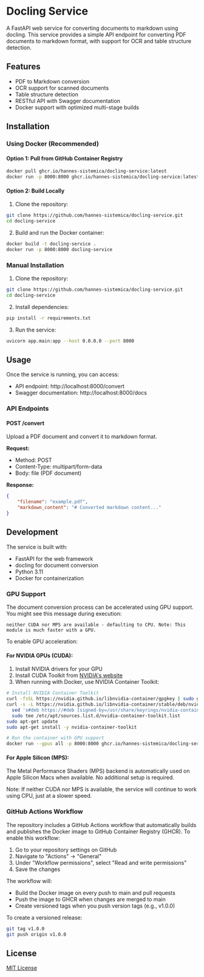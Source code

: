 # Docling Service

A FastAPI web service for converting documents to markdown using docling. This service provides a simple API endpoint for converting PDF documents to markdown format, with support for OCR and table structure detection.

## Features

- PDF to Markdown conversion
- OCR support for scanned documents
- Table structure detection
- RESTful API with Swagger documentation
- Docker support with optimized multi-stage builds

## Installation

### Using Docker (Recommended)

#### Option 1: Pull from GitHub Container Registry

```bash
docker pull ghcr.io/hannes-sistemica/docling-service:latest
docker run -p 8000:8000 ghcr.io/hannes-sistemica/docling-service:latest
```

#### Option 2: Build Locally

1. Clone the repository:
```bash
git clone https://github.com/hannes-sistemica/docling-service.git
cd docling-service
```

2. Build and run the Docker container:
```bash
docker build -t docling-service .
docker run -p 8000:8000 docling-service
```

### Manual Installation

1. Clone the repository:
```bash
git clone https://github.com/hannes-sistemica/docling-service.git
cd docling-service
```

2. Install dependencies:
```bash
pip install -r requirements.txt
```

3. Run the service:
```bash
uvicorn app.main:app --host 0.0.0.0 --port 8000
```

## Usage

Once the service is running, you can access:

- API endpoint: http://localhost:8000/convert
- Swagger documentation: http://localhost:8000/docs

### API Endpoints

#### POST /convert

Upload a PDF document and convert it to markdown format.

**Request:**
- Method: POST
- Content-Type: multipart/form-data
- Body: file (PDF document)

**Response:**
```json
{
    "filename": "example.pdf",
    "markdown_content": "# Converted markdown content..."
}
```

## Development

The service is built with:
- FastAPI for the web framework
- docling for document conversion
- Python 3.11
- Docker for containerization

### GPU Support

The document conversion process can be accelerated using GPU support. You might see this message during execution:
```
neither CUDA nor MPS are available - defaulting to CPU. Note: This module is much faster with a GPU.
```

To enable GPU acceleration:

#### For NVIDIA GPUs (CUDA):
1. Install NVIDIA drivers for your GPU
2. Install CUDA Toolkit from [NVIDIA's website](https://developer.nvidia.com/cuda-downloads)
3. When running with Docker, use NVIDIA Container Toolkit:
```bash
# Install NVIDIA Container Toolkit
curl -fsSL https://nvidia.github.io/libnvidia-container/gpgkey | sudo gpg --dearmor -o /usr/share/keyrings/nvidia-container-toolkit-keyring.gpg
curl -s -L https://nvidia.github.io/libnvidia-container/stable/deb/nvidia-container-toolkit.list | \
  sed 's#deb https://#deb [signed-by=/usr/share/keyrings/nvidia-container-toolkit-keyring.gpg] https://#g' | \
  sudo tee /etc/apt/sources.list.d/nvidia-container-toolkit.list
sudo apt-get update
sudo apt-get install -y nvidia-container-toolkit

# Run the container with GPU support
docker run --gpus all -p 8000:8000 ghcr.io/hannes-sistemica/docling-service:latest
```

#### For Apple Silicon (MPS):
The Metal Performance Shaders (MPS) backend is automatically used on Apple Silicon Macs when available. No additional setup is required.

Note: If neither CUDA nor MPS is available, the service will continue to work using CPU, just at a slower speed.

### GitHub Actions Workflow

The repository includes a GitHub Actions workflow that automatically builds and publishes the Docker image to GitHub Container Registry (GHCR). To enable this workflow:

1. Go to your repository settings on GitHub
2. Navigate to "Actions" → "General"
3. Under "Workflow permissions", select "Read and write permissions"
4. Save the changes

The workflow will:
- Build the Docker image on every push to main and pull requests
- Push the image to GHCR when changes are merged to main
- Create versioned tags when you push version tags (e.g., v1.0.0)

To create a versioned release:
```bash
git tag v1.0.0
git push origin v1.0.0
```

## License

[MIT License](LICENSE)
